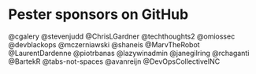 # Pester sponsors on GitHub

@cgalery
@stevenjudd
@ChrisLGardner
@techthoughts2
@omiossec
@devblackops
@mczerniawski
@shaneis
@MarvTheRobot
@LaurentDardenne
@piotrbanas
@lazywinadmin
@janegilring
@rchaganti
@BartekR
@tabs-not-spaces
@avanreijn
@DevOpsCollectiveINC
